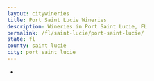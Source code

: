 ```yaml
---
layout: citywineries
title: Port Saint Lucie Wineries
description: Wineries in Port Saint Lucie, FL
permalink: /fl/saint-lucie/port-saint-lucie/
state: fl
county: saint lucie
city: port saint lucie
---
```

-
